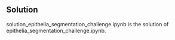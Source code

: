 ## Solution

solution_epithelia_segmentation_challenge.ipynb is the solution of epithelia_segmentation_challenge.ipynb.